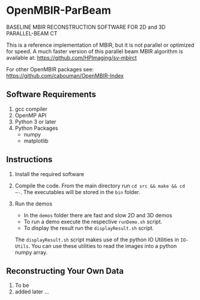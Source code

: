 # OpenMBIR-ParBeam 
BASELINE MBIR RECONSTRUCTION SOFTWARE FOR 2D and 3D PARALLEL-BEAM CT

This is a reference implementation of MBIR, but it is not parallel or optimized for speed.
A much faster version of this parallel beam MBIR algorithm is available at:
  https://github.com/HPImaging/sv-mbirct

For other OpenMBIR packages see: https://github.com/cabouman/OpenMBIR-Index

## Software Requirements
1. gcc compiler
2. OpenMP API
3. Python 3 or later
4. Python Packages
   * numpy
   * matplotlib
 

## Instructions

1) Install the required software

2) Compile the code. From the main directory run `cd src && make && cd ~-`. The executables will be stored in the `bin` folder. 
   
3) Run the demos
   * In the `demos` folder there are fast and slow 2D and 3D demos
   * To run a demo execute the respective `runDemo.sh` script.
   * To display the result run the `displayResult.sh` script.
   
   The `displayResult.sh` script makes use of the python IO Utilities in `IO-Utils`. You can use these utilities to read the images into a python numpy array.


## Reconstructing Your Own Data

1) To be
2) added later ...



